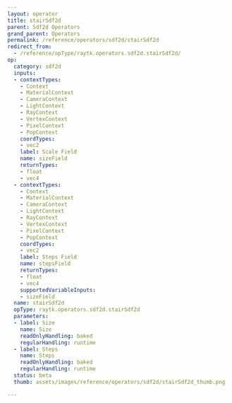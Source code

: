 ```yaml
---
layout: operator
title: stairSdf2d
parent: Sdf2d Operators
grand_parent: Operators
permalink: /reference/operators/sdf2d/stairSdf2d
redirect_from:
  - /reference/opType/raytk.operators.sdf2d.stairSdf2d/
op:
  category: sdf2d
  inputs:
  - contextTypes:
    - Context
    - MaterialContext
    - CameraContext
    - LightContext
    - RayContext
    - VertexContext
    - PixelContext
    - PopContext
    coordTypes:
    - vec2
    label: Scale Field
    name: sizeField
    returnTypes:
    - float
    - vec4
  - contextTypes:
    - Context
    - MaterialContext
    - CameraContext
    - LightContext
    - RayContext
    - VertexContext
    - PixelContext
    - PopContext
    coordTypes:
    - vec2
    label: Steps Field
    name: stepsField
    returnTypes:
    - float
    - vec4
    supportedVariableInputs:
    - sizeField
  name: stairSdf2d
  opType: raytk.operators.sdf2d.stairSdf2d
  parameters:
  - label: Size
    name: Size
    readOnlyHandling: baked
    regularHandling: runtime
  - label: Steps
    name: Steps
    readOnlyHandling: baked
    regularHandling: runtime
  status: beta
  thumb: assets/images/reference/operators/sdf2d/stairSdf2d_thumb.png

---
```

